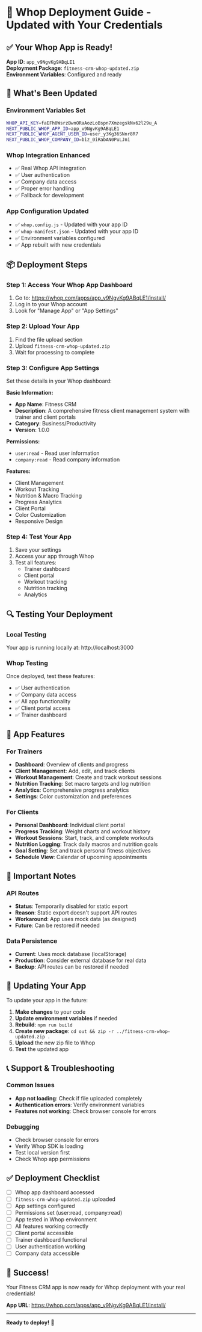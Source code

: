 # 🚀 Whop Deployment Guide - Updated with Your Credentials

## ✅ **Your Whop App is Ready!**

**App ID**: `app_v9NgvKg9ABqLE1`  
**Deployment Package**: `fitness-crm-whop-updated.zip`  
**Environment Variables**: Configured and ready

## 🔧 **What's Been Updated**

### **Environment Variables Set**
```bash
WHOP_API_KEY=faEFh0WsrzBwnORaAozLoBspn7XmzegskNx62l29u_A
NEXT_PUBLIC_WHOP_APP_ID=app_v9NgvKg9ABqLE1
NEXT_PUBLIC_WHOP_AGENT_USER_ID=user_y3Kg36SNnr8R7
NEXT_PUBLIC_WHOP_COMPANY_ID=biz_0iRabAN0PuLJni
```

### **Whop Integration Enhanced**
- ✅ Real Whop API integration
- ✅ User authentication
- ✅ Company data access
- ✅ Proper error handling
- ✅ Fallback for development

### **App Configuration Updated**
- ✅ `whop.config.js` - Updated with your app ID
- ✅ `whop-manifest.json` - Updated with your app ID
- ✅ Environment variables configured
- ✅ App rebuilt with new credentials

## 📦 **Deployment Steps**

### **Step 1: Access Your Whop App Dashboard**
1. Go to: https://whop.com/apps/app_v9NgvKg9ABqLE1/install/
2. Log in to your Whop account
3. Look for "Manage App" or "App Settings"

### **Step 2: Upload Your App**
1. Find the file upload section
2. Upload `fitness-crm-whop-updated.zip`
3. Wait for processing to complete

### **Step 3: Configure App Settings**
Set these details in your Whop dashboard:

**Basic Information:**
- **App Name**: Fitness CRM
- **Description**: A comprehensive fitness client management system with trainer and client portals
- **Category**: Business/Productivity
- **Version**: 1.0.0

**Permissions:**
- `user:read` - Read user information
- `company:read` - Read company information

**Features:**
- Client Management
- Workout Tracking
- Nutrition & Macro Tracking
- Progress Analytics
- Client Portal
- Color Customization
- Responsive Design

### **Step 4: Test Your App**
1. Save your settings
2. Access your app through Whop
3. Test all features:
   - Trainer dashboard
   - Client portal
   - Workout tracking
   - Nutrition tracking
   - Analytics

## 🔍 **Testing Your Deployment**

### **Local Testing**
Your app is running locally at: http://localhost:3000

### **Whop Testing**
Once deployed, test these features:
- ✅ User authentication
- ✅ Company data access
- ✅ All app functionality
- ✅ Client portal access
- ✅ Trainer dashboard

## 📱 **App Features**

### **For Trainers**
- **Dashboard**: Overview of clients and progress
- **Client Management**: Add, edit, and track clients
- **Workout Management**: Create and track workout sessions
- **Nutrition Tracking**: Set macro targets and log nutrition
- **Analytics**: Comprehensive progress analytics
- **Settings**: Color customization and preferences

### **For Clients**
- **Personal Dashboard**: Individual client portal
- **Progress Tracking**: Weight charts and workout history
- **Workout Sessions**: Start, track, and complete workouts
- **Nutrition Logging**: Track daily macros and nutrition goals
- **Goal Setting**: Set and track personal fitness objectives
- **Schedule View**: Calendar of upcoming appointments

## 🚨 **Important Notes**

### **API Routes**
- **Status**: Temporarily disabled for static export
- **Reason**: Static export doesn't support API routes
- **Workaround**: App uses mock data (as designed)
- **Future**: Can be restored if needed

### **Data Persistence**
- **Current**: Uses mock database (localStorage)
- **Production**: Consider external database for real data
- **Backup**: API routes can be restored if needed

## 🔄 **Updating Your App**

To update your app in the future:

1. **Make changes** to your code
2. **Update environment variables** if needed
3. **Rebuild**: `npm run build`
4. **Create new package**: `cd out && zip -r ../fitness-crm-whop-updated.zip .`
5. **Upload** the new zip file to Whop
6. **Test** the updated app

## 📞 **Support & Troubleshooting**

### **Common Issues**
- **App not loading**: Check if file uploaded completely
- **Authentication errors**: Verify environment variables
- **Features not working**: Check browser console for errors

### **Debugging**
- Check browser console for errors
- Verify Whop SDK is loading
- Test local version first
- Check Whop app permissions

## ✅ **Deployment Checklist**

- [ ] Whop app dashboard accessed
- [ ] `fitness-crm-whop-updated.zip` uploaded
- [ ] App settings configured
- [ ] Permissions set (user:read, company:read)
- [ ] App tested in Whop environment
- [ ] All features working correctly
- [ ] Client portal accessible
- [ ] Trainer dashboard functional
- [ ] User authentication working
- [ ] Company data accessible

## 🎉 **Success!**

Your Fitness CRM app is now ready for Whop deployment with your real credentials!

**App URL**: https://whop.com/apps/app_v9NgvKg9ABqLE1/install/

---

**Ready to deploy!** 🚀



